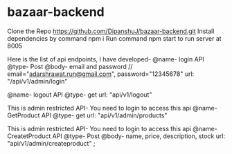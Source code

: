 # bazaar-backend
Clone the Repo https://github.com/DipanshuJ/bazaar-backend.git
Install dependencies by command npm i
Run command npm start to run server at 8005


Here is the list of api endpoints, I have developed-
@name- login API
@type- Post
@body- email and password // email="adarshrawat.run@gmail.com", password="12345678"
url: "/api/v1/admin/login" 


@name- logout API
@type- get
url: "api/v1/logout"


This is admin restricted API- You need to login to access this api
@name- GetProduct API
@type- get
url: "api/v1/admin/products"



This is admin restricted API- You need to login to access this api
@name- CreatetProduct API
@type- Post
@body- name, price, description, stock
url: "api/v1/admin/createproduct"
;
